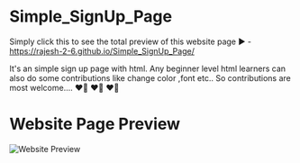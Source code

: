 # Simple_SignUp_Page
Simply click this to see the total preview of this website page :arrow_forward: - https://rajesh-2-6.github.io/Simple_SignUp_Page/

It's an simple sign up page with html. Any beginner level html learners can also do some contributions like change color ,font etc.. So contributions are most welcome.... :heart_on_fire: :heart_on_fire: :heart_on_fire:
# Website Page Preview

![Website Preview](https://user-images.githubusercontent.com/119347655/233796175-33744acd-cf55-4db3-9b82-d3470b5a856d.png)


